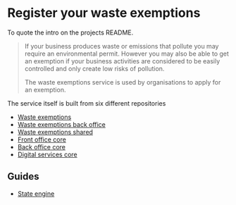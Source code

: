 # Register your waste exemptions

To quote the intro on the projects README.

> If your business produces waste or emissions that pollute you may require an environmental permit. However you may also be able to get an exemption if your business activities are considered to be easily controlled and only create low risks of pollution.
>
> The waste exemptions service is used by organisations to apply for an exemption.

The service itself is built from six different repositories

- [Waste exemptions](https://github.com/EnvironmentAgency/waste-exemptions)
- [Waste exemptions back office](https://github.com/EnvironmentAgency/waste-exemptions-back-office)
- [Waste exemptions shared](https://github.com/EnvironmentAgency/waste-exemptions-shared)
- [Front office core](https://github.com/EnvironmentAgency/front-office-core)
- [Back office core](https://github.com/EnvironmentAgency/back-office-core)
- [Digital services core](https://github.com/EnvironmentAgency/digital-services-core)

## Guides

- [State engine](/services/wex/state-engine.md)
